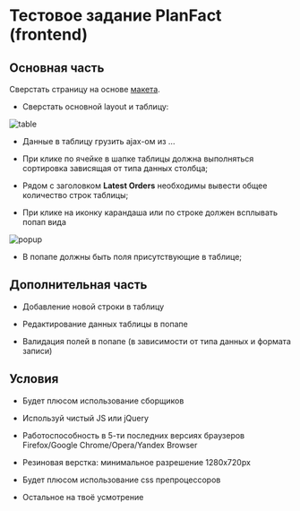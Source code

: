 # Тестовое задание PlanFact (frontend)


## Основная часть ##
Сверстать страницу на основе [макета](https://www.figma.com/file/b3L1Np4RYiicZAOMopHNkm/react-material-dashboard-free?node-id=0%3A1076).
  
 - Сверстать основной layout и таблицу: 
  
 ![table](https://github.com/planfact/frontend/raw/master/table.png)
 
 - Данные в таблицу грузить ajax-ом из ...
 
 - При клике по ячейке в шапке таблицы должна выполняться сортировка зависящая от типа данных столбца;
 
 - Рядом с заголовком **Latest Orders** необходимы вывести общее количество строк таблицы;
 
 - При клике на иконку карандаша или по строке должен всплывать попап вида
 
 ![popup](https://github.com/planfact/frontend/raw/master/popup.png)
 
 - В попапе должны быть поля присутствующие в таблице;


## Дополнительная часть ##

- Добавление новой строки в таблицу

- Редактирование данных таблицы в попапе

- Валидация полей в попапе (в зависимости от типа данных и формата записи)

## Условия

- Будет плюсом использование сборщиков 

- Используй чистый JS или jQuery

- Работоспособность в 5-ти последних версиях браузеров Firefox/Google Chrome/Opera/Yandex Browser

- Резиновая верстка: минимальное разрешение 1280x720px

- Будет плюсом использование css препроцессоров 

- Остальное на твоё усмотрение
